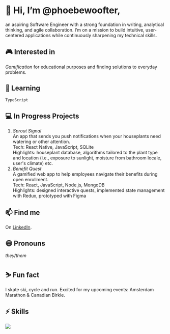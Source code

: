 # 👋 Hi, I’m **@phoebewoofter**,
an aspiring Software Engineer with a strong foundation in writing, analytical thinking, and agile collaboration. I’m on a mission to build intuitive, user-centered applications while continuously sharpening my technical skills.
## 🎮 Interested in
*Gamification* for educational purposes and finding solutions to everyday problems.
## 🌱 Learning 
`TypeScript`
## 💻 In Progress Projects
1. *Sprout Signal* 
<br>An app that sends you push notifications when your houseplants need watering or other attention. 
<br>Tech: React Native, JavaScript, SQLite
<br>Highlights: houseplant database, algorithms tailored to the plant type and location (i.e., exposure to sunlight, moisture from bathroom locale, user's climate) etc.
2. *Benefit Quest*
<br>A gamified web app to help employees navigate their benefits during open enrollment.
<br>Tech: React, JavaScript, Node.js, MongoDB
<br>Highlights: designed interactive quests, implemented state management with Redux, prototyped with Figma
## 📫 Find me
On [LinkedIn](https://www.linkedin.com/in/phoebe-woofter-a677b01a6).
## 😄 Pronouns
*they/them*
## ⛷️ Fun fact
I skate ski, cycle and run. Excited for my upcoming events: Amsterdam Marathon & Canadian Birkie.
## ⚡️ Skills
<img style="text-align: right;" src="https://skillicons.dev/icons?i=html,css,js,ts,react,nodejs,vscode,git,github,jest&perline=3">

